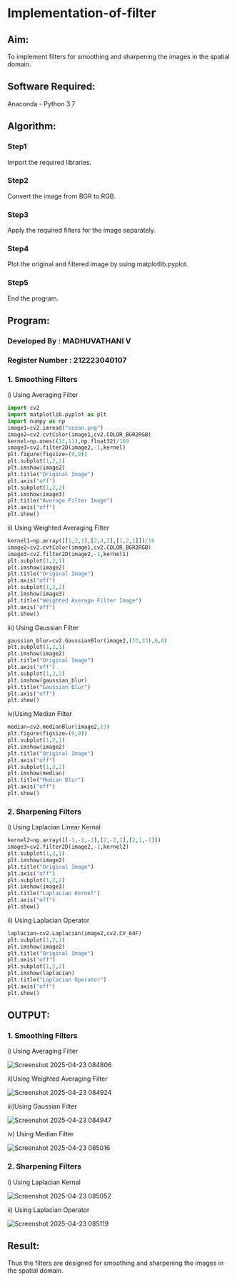 # Implementation-of-filter
## Aim:
To implement filters for smoothing and sharpening the images in the spatial domain.

## Software Required:
Anaconda - Python 3.7

## Algorithm:
### Step1
Import the required libraries.

### Step2
Convert the image from BGR to RGB.

### Step3
Apply the required filters for the image separately.

### Step4
Plot the original and filtered image by using matplotlib.pyplot.

### Step5
End the program.

## Program:
### Developed By : MADHUVATHANI V
### Register Number : 212223040107

### 1. Smoothing Filters

i) Using Averaging Filter
```Python
import cv2
import matplotlib.pyplot as plt
import numpy as np
image1=cv2.imread("ocean.png")
image2=cv2.cvtColor(image1,cv2.COLOR_BGR2RGB)
kernel=np.ones((11,11),np.float32)/169
image3=cv2.filter2D(image2,-1,kernel)
plt.figure(figsize=(9,9))
plt.subplot(1,2,1)
plt.imshow(image2)
plt.title("Original Image")
plt.axis("off")
plt.subplot(1,2,2)
plt.imshow(image3)
plt.title("Average Filter Image")
plt.axis("off")
plt.show()
```
ii) Using Weighted Averaging Filter
```Python
kernel1=np.array([[1,2,1],[2,4,2],[1,2,1]])/16
image2=cv2.cvtColor(image1,cv2.COLOR_BGR2RGB)
image3=cv2.filter2D(image2,-1,kernel1)
plt.subplot(1,2,1)
plt.imshow(image2)
plt.title("Original Image")
plt.axis("off")
plt.subplot(1,2,2)
plt.imshow(image3)
plt.title("Weighted Average Filter Image")
plt.axis("off")
plt.show()
```
iii) Using Gaussian Filter
```Python
gaussian_blur=cv2.GaussianBlur(image2,(33,33),0,0)
plt.subplot(1,2,1)
plt.imshow(image2)
plt.title("Original Image")
plt.axis("off")
plt.subplot(1,2,2)
plt.imshow(gaussian_blur)
plt.title("Gaussian Blur")
plt.axis("off")
plt.show()
```
iv)Using Median Filter
```Python
median=cv2.medianBlur(image2,13)
plt.figure(figsize=(9,9))
plt.subplot(1,2,1)
plt.imshow(image2)
plt.title("Original Image")
plt.axis("off")
plt.subplot(1,2,2)
plt.imshow(median)
plt.title("Median Blur")
plt.axis("off")
plt.show()
```

### 2. Sharpening Filters
i) Using Laplacian Linear Kernal
```Python
kernel2=np.array([[-1,-1,-1],[2,-2,1],[2,1,-1]])
image3=cv2.filter2D(image2,-1,kernel2)
plt.subplot(1,2,1)
plt.imshow(image2)
plt.title("Original Image")
plt.axis("off")
plt.subplot(1,2,2)
plt.imshow(image3)
plt.title("Laplacian Kernel")
plt.axis("off")
plt.show()
```
ii) Using Laplacian Operator
```Python
laplacian=cv2.Laplacian(image2,cv2.CV_64F)
plt.subplot(1,2,1)
plt.imshow(image2)
plt.title("Original Image")
plt.axis("off")
plt.subplot(1,2,2)
plt.imshow(laplacian)
plt.title("Laplacian Operator")
plt.axis("off")
plt.show()
```

## OUTPUT:
### 1. Smoothing Filters

i) Using Averaging Filter

![Screenshot 2025-04-23 084806](https://github.com/user-attachments/assets/f2cf78fd-c179-4c13-a250-1cb5ffbdc36f)


ii)Using Weighted Averaging Filter

![Screenshot 2025-04-23 084924](https://github.com/user-attachments/assets/59e4ddb6-1301-454a-ad7c-49985b48953d)

iii)Using Gaussian Filter

![Screenshot 2025-04-23 084947](https://github.com/user-attachments/assets/c65533d0-3f43-450b-a4a6-a788b8cad461)


iv) Using Median Filter

![Screenshot 2025-04-23 085016](https://github.com/user-attachments/assets/4aa477c4-5bf6-472e-8c66-5638a2f47d4b)


### 2. Sharpening Filters

i) Using Laplacian Kernal

![Screenshot 2025-04-23 085052](https://github.com/user-attachments/assets/5cf7cc78-4374-4753-b18c-dc4ace485f9f)


ii) Using Laplacian Operator

![Screenshot 2025-04-23 085119](https://github.com/user-attachments/assets/5dc8c420-6554-40ad-a831-7b07eef0989e)


## Result:
Thus the filters are designed for smoothing and sharpening the images in the spatial domain.
